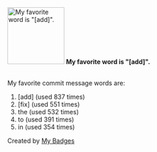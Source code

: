 <img src="https://my-badges.github.io/my-badges/favorite-word.png" alt="My favorite word is &quot;[add]&quot;." title="My favorite word is &quot;[add]&quot;." width="128">
<strong>My favorite word is &quot;[add]&quot;.</strong>
<br><br>

My favorite commit message words are:

1. [add] (used 837 times)
2. [fix] (used 551 times)
3. the (used 532 times)
4. to (used 391 times)
5. in (used 354 times)


Created by <a href="https://github.com/my-badges/my-badges">My Badges</a>